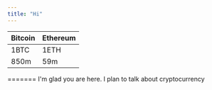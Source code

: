 ```yaml
---
title: "Hi"
---
```

Bitcoin | Ethereum
------------ | -------------
1BTC | 1ETH
850m | 59m
=======
I'm glad you are here. I plan to talk about cryptocurrency
